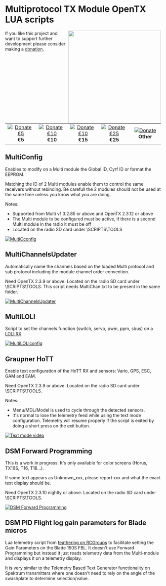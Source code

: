 # Multiprotocol TX Module OpenTX LUA scripts
<img align="right" width=300 src="../docs/images/multi.png" />

If you like this project and want to support further development please consider making a [donation](../docs/Donations.md).  

<table cellspacing=0>
  <tr>
    <td align=center width=200><a href="https://www.paypal.com/cgi-bin/webscr?cmd=_donations&business=VF2K9T23DRY56&lc=US&item_name=DIY%20Multiprotocol&currency_code=EUR&amount=5&bn=PP%2dDonationsBF%3abtn_donate_SM%2egif%3aNonHosted"><img src="../docs/images/donate_button.png" border="0" name="submit" title="PayPal - Donate €5" alt="Donate €5"/></a><br><b>€5</b></td>
    <td align=center width=200><a href="https://www.paypal.com/cgi-bin/webscr?cmd=_donations&business=VF2K9T23DRY56&lc=US&item_name=DIY%20Multiprotocol&currency_code=EUR&amount=10&bn=PP%2dDonationsBF%3abtn_donate_SM%2egif%3aNonHosted"><img src="../docs/images/donate_button.png" border="0" name="submit" title="PayPal - Donate €10" alt="Donate €10"/></a><br><b>€10</b></td>
    <td align=center width=200><a href="https://www.paypal.com/cgi-bin/webscr?cmd=_donations&business=VF2K9T23DRY56&lc=US&item_name=DIY%20Multiprotocol&currency_code=EUR&amount=15&bn=PP%2dDonationsBF%3abtn_donate_SM%2egif%3aNonHosted"><img src="../docs/images/donate_button.png" border="0" name="submit" title="PayPal - Donate €15" alt="Donate €10"/></a><br><b>€15</b></td>
    <td align=center width=200><a href="https://www.paypal.com/cgi-bin/webscr?cmd=_donations&business=VF2K9T23DRY56&lc=US&item_name=DIY%20Multiprotocol&currency_code=EUR&amount=25&bn=PP%2dDonationsBF%3abtn_donate_SM%2egif%3aNonHosted"><img src="../docs/images/donate_button.png" border="0" name="submit" title="PayPal - Donate €25" alt="Donate €25"/></a><br><b>€25</b></td>
    <td align=center width=200><a href="https://www.paypal.com/cgi-bin/webscr?cmd=_donations&business=VF2K9T23DRY56&lc=US&item_name=DIY%20Multiprotocol&currency_code=EUR&bn=PP%2dDonationsBF%3abtn_donate_SM%2egif%3aNonHosted"><img src="../docs/images/donate_button.png" border="0" name="submit" title="PayPal - Donate" alt="Donate"/></a><br><b>Other</b></td>
  </tr>
</table>

## MultiConfig

Enables to modify on a Multi module the Global ID, Cyrf ID or format the EEPROM.

Matching the ID of 2 Multi modules enable them to control the same receivers without rebinding. Be carefull the 2 modules should not be used at the same time unless you know what you are doing.

Notes:
- Supported from Multi v1.3.2.85 or above and OpenTX 2.3.12 or above
- The Multi module to be configured must be active, if there is a second Multi module in the radio it must be off
- Located on the radio SD card under \SCRIPTS\TOOLS

[![MultiCconfig](https://img.youtube.com/vi/lGyCV2kpqHU/0.jpg)](https://www.youtube.com/watch?v=lGyCV2kpqHU)

## MultiChannelsUpdater

Automatically name the channels based on the loaded Multi protocol and sub protocol including the module channel order convention.

Need OpenTX 2.3.9 or above. Located on the radio SD card under \SCRIPTS\TOOLS. This script needs MultiChan.txt to be present in the same folder.

[![MultiChannelsUpdater](https://img.youtube.com/vi/L58ayXuewyA/0.jpg)](https://www.youtube.com/watch?v=L58ayXuewyA)

## MultiLOLI

Script to set the channels function (switch, servo, pwm, ppm, sbus) on a [LOLI RX](https://github.com/pascallanger/DIY-Multiprotocol-TX-Module/blob/master/Protocols_Details.md#loli---82)

[![MultiLOLIconfig](https://img.youtube.com/vi/e698pQxfv-A/0.jpg)](https://www.youtube.com/watch?v=e698pQxfv-A)

## Graupner HoTT

Enable text configuration of the HoTT RX and sensors: Vario, GPS, ESC, GAM and EAM.

Need OpenTX 2.3.9 or above. Located on the radio SD card under \SCRIPTS\TOOLS.

Notes:
- Menu/MDL/Model is used to cycle through the detected sensors.
- It's normal to lose the telemetry feed while using the text mode configuration. Telemetry will resume properly if the script is exited by doing a short press on the exit button.

[![Text mode video](https://img.youtube.com/vi/81wd8NlF3Qw/0.jpg)](https://www.youtube.com/watch?v=81wd8NlF3Qw)

## DSM Forward Programming

This is a work in progress. It's only available for color screens (Horus, TX16S, T16, T18...).

If some text appears as Unknown_xxx, please report xxx and what the exact text display should be.

Need OpenTX 2.3.10 nightly or above. Located on the radio SD card under \SCRIPTS\TOOLS.

[![DSM Forward Programming](https://img.youtube.com/vi/sjIaDw5j9nE/0.jpg)](https://www.youtube.com/watch?v=sjIaDw5j9nE)

## DSM PID Flight log gain parameters for Blade micros

Lua telemetry script from [feathering on RCGroups](https://www.rcgroups.com/forums/showpost.php?p=46033341&postcount=20728) to facilitate setting the Gain Parameters on the Blade 150S FBL. It doesn't use Forward Programming but instead it just reads telemetry data from the Multi-module and displays it on a telemetry display.

It is very similar to the Telemetry Based Text Generator functionality on Spektrum transmitters where one doesn't need to rely on the angle of the swashplate to determine selection/value.
